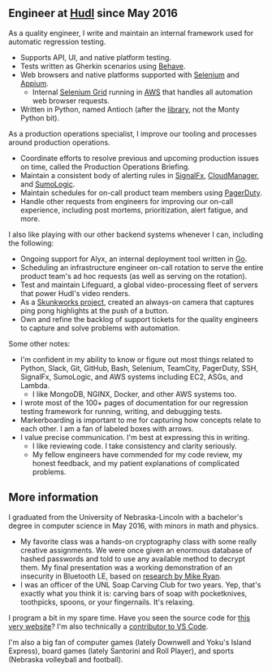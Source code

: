 ## Engineer at [Hudl](https://www.hudl.com/) since May 2016

As a quality engineer, I write and maintain an internal framework used for automatic regression testing.

- Supports API, UI, and native platform testing.
- Tests written as Gherkin scenarios using [Behave](https://github.com/behave/behave).
- Web browsers and native platforms supported with [Selenium](https://github.com/SeleniumHQ/selenium) and [Appium](https://github.com/appium/appium).
    - Internal [Selenium Grid](https://github.com/SeleniumHQ/selenium/wiki/Grid2) running in [AWS](https://aws.amazon.com/) that handles all automation web browser requests.
- Written in Python, named Antioch (after the [library](https://en.wikipedia.org/wiki/Library_of_Antioch), not the Monty Python bit).

As a production operations specialist, I improve our tooling and processes around production operations.

- Coordinate efforts to resolve previous and upcoming production issues on time, called the Production Operations Briefing.
- Maintain a consistent body of alerting rules in [SignalFx](https://signalfx.com/), [CloudManager](https://www.mongodb.com/cloud/cloud-manager), and [SumoLogic](https://www.sumologic.com/).
- Maintain schedules for on-call product team members using [PagerDuty](https://www.pagerduty.com/).
- Handle other requests from engineers for improving our on-call experience, including post mortems, prioritization, alert fatigue, and more.

I also like playing with our other backend systems whenever I can, including the following:

- Ongoing support for Alyx, an internal deployment tool written in [Go](https://golang.org/).
- Scheduling an infrastructure engineer on-call rotation to serve the entire product team's ad hoc requests (as well as serving on the rotation).
- Test and maintain Lifeguard, a global video-processing fleet of servers that power Hudl's video renders.
- As a [Skunkworks project](https://en.wikipedia.org/wiki/Skunkworks_project), created an always-on camera that captures ping pong highlights at the push of a button.
- Own and refine the backlog of support tickets for the quality engineers to capture and solve problems with automation.

Some other notes:

- I'm confident in my ability to know or figure out most things related to Python, Slack, Git, GitHub, Bash, Selenium, TeamCity, PagerDuty, SSH, SignalFx, SumoLogic, and AWS systems including EC2, ASGs, and Lambda.
    - I like MongoDB, NGINX, Docker, and other AWS systems too.
- I wrote most of the 100+ pages of documentation for our regression testing framework for running, writing, and debugging tests.
- Markerboarding is important to me for capturing how concepts relate to each other. I am a fan of labeled boxes with arrows.
- I value precise communication. I'm best at expressing this in writing.
    - I like reviewing code. I take consistency and clarity seriously.
    - My fellow engineers have commended for my code review, my honest feedback, and my patient explanations of complicated problems.

## More information

I graduated from the University of Nebraska-Lincoln with a bachelor's degree in computer science in May 2016, with minors in math and physics.

- My favorite class was a hands-on cryptography class with some really creative assignments. We were once given an enormous database of hashed passwords and told to use any available method to decrypt them. My final presentation was a working demonstration of an insecurity in Bluetooth LE, based on [research by Mike Ryan](https://www.usenix.org/conference/woot13/workshop-program/presentation/ryan).
- I was an officer of the UNL Soap Carving Club for two years. Yep, that's exactly what you think it is: carving bars of soap with pocketknives, toothpicks, spoons, or your fingernails. It's relaxing.

I program a bit in my spare time. Have you seen the source code for [this very website](https://github.com/samervin/python-web-server)? I'm also technically a [contributor to VS Code](https://github.com/Microsoft/vscode/pull/41763).

I'm also a big fan of computer games (lately Downwell and Yoku's Island Express), board games (lately Santorini and Roll Player), and sports (Nebraska volleyball and football).
